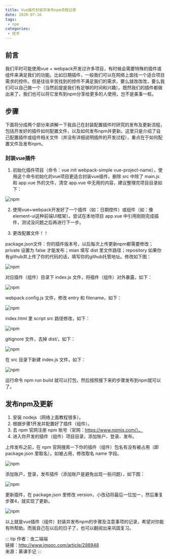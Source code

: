 ```yaml
---
title: Vue插件封装并发布npm流程记录
date: 2020-07-16
tags:
 - npm
categories:
 - 技术
---
```


## 前言

我们平时可能使用vue + webpack开发过许多项目，有时候会需要特殊的插件或组件来满足我们的功能。比如日期插件，一般我们可以在网络上面找一个适合项目需求的控件。但是往往辛苦找到的控件不满足我们的需求，要么就改改改，要么我们可以自己做一个（当然前提是我们有足够的时间和兴趣）。既然我们的插件都做出来了，我们也可以将它发布到npm分享给更多的人使用，岂不是美事一桩。

## 步骤

下面将分成两个部分来讲解一下我自己在封装配置插件时研究的发布及更新流程，包括开发好的插件如何配置文件，以及如何发布npm并更新。这里只是介绍了自己配置插件或组件相关文件（并没有详细说明插件的开发过程），重点在于如何配置文件及发布npm。

### 封装vue插件

1. 初始化插件项目（命令：vue init webpack-simple vue-project-name），使用这个命令初始化的vue项目更适合封装vue插件，删除 src 中除了 main.js 和 app.vue 外的文件，清空 app.vue 中无用的内容，建议整理完项目目录如下：

![npm](https://img2.sycdn.imooc.com/5d1eec34000183f402090360.jpg)

2. 使用vue+webpack开发好了一个插件（如：日期控件）或组件（如：像element-ui这种前端UI框架）。尝试在本地项目 app.vue 中引用刚刚完成插件，测试没问题之后再进行下一步。

3. 更改配置文件！！

package.json文件：你的插件版本号，以后每次上传更新npm都需要修改；private 设置为 false 才能发布；mian 填写 dist 里文件路径；repository 如果你有github并上传了你的代码的话，填写你的github托管地址。修改如下图：

![npm](https://img1.sycdn.imooc.com/5d1eec5d0001d53305540330.jpg)

对应插件（组件）目录下 index.js 文件，将插件（组件）对外暴露，如下：

![npm](https://img2.sycdn.imooc.com/5d1eec6f00019fdb05540107.jpg)

webpack.config.js 文件，修改 entry 和 filename，如下：

![npm](https://img2.sycdn.imooc.com/5d1eec830001b2ac05360351.jpg)

index.html 里 script src 路径修改，如下：

![npm](https://img1.sycdn.imooc.com/5d1eec940001b44e05540312.jpg)

gitignore 文件，去掉 dist/，如下：

![npm](https://img4.sycdn.imooc.com/5d1eeca2000120dd03790300.jpg)

在 src 目录下新建 index.js 文件，如下：

![npm](https://img3.sycdn.imooc.com/5d1eecbf0001d5df04750470.jpg)

运行命令 npm run build 就可以打包，然后按照接下来的步骤发布到npm就可以了。

## 发布npm及更新

1. 安装 nodejs（网络上面教程很多）。
2. 根据步骤1开发并配置好了插件（组件）。
3. 去 npm 官网注册 npm 账号（官网：https://www.npmjs.com/）。
4. 进入你开发的插件（组件）项目目录，添加账户、登录、发布。

上传发布之前，在 npm 官网搜索一下你的插件（组件）包名有没有被占用（即 package.json 里取名）。如被占用，修改取名 name 字段。

![npm](https://img3.sycdn.imooc.com/5d1eece40001a11f06050338.jpg)

添加账户，登录，发布插件（添加账户是避免出现一些问题），如下图：

![npm](https://img3.sycdn.imooc.com/5d1eecf900019edb05510364.jpg)

更新插件，在 package.json 里修改 version，小改动将最后一位加一，然后重复步骤4，就实现了更新。

![npm](https://img1.sycdn.imooc.com/5d1eed0b0001927504590427.jpg)

以上就是vue插件（组件）封装并发布npm的步骤及注意事项的记录，希望对你能有所帮助。而我自己在以后的日子了，也可以翻阅出来巩固复习。

::: tip
作者：虫二端端 <br>
链接：http://www.imooc.com/article/288948 <br>
来源：慕课手记
:::
